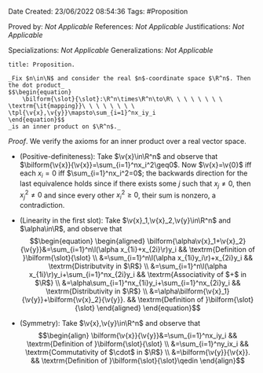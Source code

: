 <div class="topSpace"></div>

Date Created: 23/06/2022 08:54:36
Tags: #Proposition

Proved by: _Not Applicable_
References: _Not Applicable_
Justifications: _Not Applicable_

Specializations: _Not Applicable_
Generalizations: _Not Applicable_

``` ad-Proposition
title: Proposition.

_Fix $n\in\N$ and consider the real $n$-coordinate space $\R^n$. Then the dot product_
$$\begin{equation}
    \bilform{\slot}{\slot}:\R^n\times\R^n\to\R\ \ \ \ \ \ \ \ \textrm{\it{mapping}}\ \ \ \ \ \ \ \ \tpl{\v{x},\v{y}}\mapsto\sum_{i=1}^nx_iy_i
\end{equation}$$
_is an inner product on $\R^n$._

```

_Proof_. We verify the axioms for an inner product over a real vector space.
* (Positive-definiteness): Take $\v{x}\in\R^n$ and observe that $\bilform{\v{x}}{\v{x}}=\sum_{i=1}^nx_i^2\geq0$. Now $\v{x}=\v{0}$ iff each $x_i=0$ iff $\sum_{i=1}^nx_i^2=0$; the backwards direction for the last equivalence holds since if there exists some $j$ such that $x_j\neq0$, then $x_j^2\neq0$ and since every other $x_i^2\geq0$, their sum is nonzero, a contradiction.

* (Linearity in the first slot): Take $\v{x}_1,\v{x}_2,\v{y}\in\R^n$ and $\alpha\in\R$, and observe that
$$\begin{equation}
    \begin{aligned}
        \bilform{\alpha\v{x}_1+\v{x}_2}{\v{y}}&=\sum_{i=1}^n\l(\alpha x_{1i}+x_{2i}\r)y_i && \textrm{Definition of }\bilform{\slot}{\slot} \\
        &=\sum_{i=1}^n\l(\alpha x_{1i}y_i\r)+x_{2i}y_i && \textrm{Distributvity in $\R$} \\
        &=\sum_{i=1}^n\l(\alpha x_{1i}\r)y_i+\sum_{i=1}^nx_{2i}y_i && \textrm{Associativity of $+$ in $\R$} \\
        &=\alpha\sum_{i=1}^nx_{1i}y_i+\sum_{i=1}^nx_{2i}y_i && \textrm{Distributivity in $\R$} \\
        &=\alpha\bilform{\v{x}_1}{\v{y}}+\bilform{\v{x}_2}{\v{y}}. && \textrm{Definition of }\bilform{\slot}{\slot}
    \end{aligned}
\end{equation}$$
* (Symmetry): Take $\v{x},\v{y}\in\R^n$ and observe that
$$\begin{align}
    \bilform{\v{x}}{\v{y}}&=\sum_{i=1}^nx_iy_i && \textrm{Definition of }\bilform{\slot}{\slot} \\
    &=\sum_{i=1}^ny_ix_i && \textrm{Commutativity of $\cdot$ in $\R$} \\
    &=\bilform{\v{y}}{\v{x}}. && \textrm{Definition of }\bilform{\slot}{\slot}\qedin
\end{align}$$
